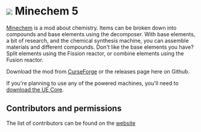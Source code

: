 ![](http://jakimfett.com/minechem_alchemy_banner.jpg)
Minechem 5
=========

[Minechem](http://www.minechemmod.com/) is a mod about chemistry. Items can be broken down into compounds and base elements using the decomposer. With base elements, a bit of research, and the chemical synthesis machine, you can assemble materials and different compounds. Don't like the base elements you have? Split elements using the Fission reactor, or combine elements using the Fusion reactor.

Download the mod from [CurseForge](http://minecraft.curseforge.com/mc-mods/73373-minechem-5/files) or the releases page here on Github.

If you're planning to use any of the powered machines, you'll need to [download the UE Core](http://universalelectricity.com/downloads/).

## Contributors and permissions
The list of contributors can be found on the [website](http://www.minechemmod.com/index.php/docs/11-contributors)

